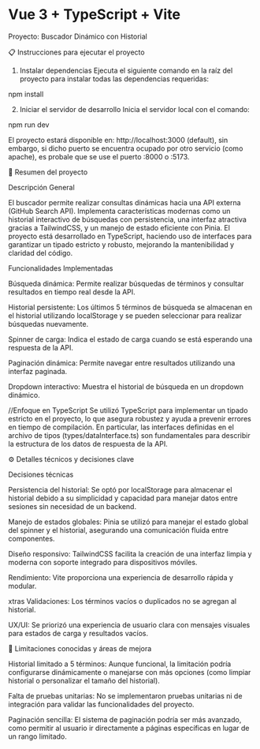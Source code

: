 # Vue 3 + TypeScript + Vite

Proyecto: Buscador Dinámico con Historial

📋 Instrucciones para ejecutar el proyecto
1. Instalar dependencias
Ejecuta el siguiente comando en la raíz del proyecto para instalar todas las dependencias requeridas:

npm install

2. Iniciar el servidor de desarrollo
Inicia el servidor local con el comando:

npm run dev

El proyecto estará disponible en: http://localhost:3000 (default), sin embargo, si dicho puerto se encuentra ocupado por otro servicio (como apache), es probale que se use el puerto :8000 o :5173.

📝 Resumen del proyecto

Descripción General

El buscador permite realizar consultas dinámicas hacia una API externa (GitHub Search API). Implementa características modernas como un historial interactivo de búsquedas con persistencia, una interfaz atractiva gracias a TailwindCSS, y un manejo de estado eficiente con Pinia. El proyecto está desarrollado en TypeScript, haciendo uso de interfaces para garantizar un tipado estricto y robusto, mejorando la mantenibilidad y claridad del código.

Funcionalidades Implementadas

Búsqueda dinámica:
Permite realizar búsquedas de términos y consultar resultados en tiempo real desde la API.

Historial persistente:
Los últimos 5 términos de búsqueda se almacenan en el historial utilizando localStorage y se pueden seleccionar para realizar búsquedas nuevamente.

Spinner de carga:
Indica el estado de carga cuando se está esperando una respuesta de la API.

Paginación dinámica:
Permite navegar entre resultados utilizando una interfaz paginada.

Dropdown interactivo:
Muestra el historial de búsqueda en un dropdown dinámico.

//Enfoque en TypeScript
Se utilizó TypeScript para implementar un tipado estricto en el proyecto, lo que asegura robustez y ayuda a prevenir errores en tiempo de compilación. En particular, las interfaces definidas en el archivo de tipos (types/dataInterface.ts) son fundamentales para describir la estructura de los datos de respuesta de la API.

⚙️ Detalles técnicos y decisiones clave

Decisiones técnicas

Persistencia del historial:
Se optó por localStorage para almacenar el historial debido a su simplicidad y capacidad para manejar datos entre sesiones sin necesidad de un backend.

Manejo de estados globales:
Pinia se utilizó para manejar el estado global del spinner y el historial, asegurando una comunicación fluida entre componentes.

Diseño responsivo:
TailwindCSS facilita la creación de una interfaz limpia y moderna con soporte integrado para dispositivos móviles.

Rendimiento:
Vite proporciona una experiencia de desarrollo rápida y modular.

xtras
Validaciones:
Los términos vacíos o duplicados no se agregan al historial.

UX/UI:
Se priorizó una experiencia de usuario clara con mensajes visuales para estados de carga y resultados vacíos.

🚧 Limitaciones conocidas y áreas de mejora

Historial limitado a 5 términos:
Aunque funcional, la limitación podría configurarse dinámicamente o manejarse con más opciones (como limpiar historial o personalizar el tamaño del historial).

Falta de pruebas unitarias:
No se implementaron pruebas unitarias ni de integración para validar las funcionalidades del proyecto.

Paginación sencilla:
El sistema de paginación podría ser más avanzado, como permitir al usuario ir directamente a páginas específicas en lugar de un rango limitado.
